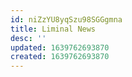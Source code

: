 ```yaml
---
id: niZzYU8yqSzu98SGGgmna
title: Liminal News
desc: ''
updated: 1639762693870
created: 1639762693870
---
```


